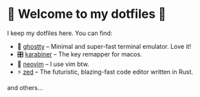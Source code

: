 # 🚀 Welcome to my dotfiles 🚀

I keep my dotfiles here. You can find:

- 👻 [ghostty](https://ghostty.org/) – Minimal and super-fast terminal emulator. Love it!
- 🎛 [karabiner](https://karabiner-elements.pqrs.org/) – The key remapper for macos.
- 📝 [neovim](https://neovim.io/) – I use vim btw.
- ⚡ [zed](https://zed.dev/) – The futuristic, blazing-fast code editor written in Rust.

and others...

